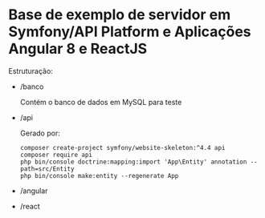 # Base de exemplo de servidor em Symfony/API Platform e Aplicações Angular 8 e ReactJS

Estruturação:

* /banco

  Contém o banco de dados em MySQL para teste

* /api

  Gerado por:

  ```shell
  composer create-project symfony/website-skeleton:^4.4 api
  composer require api
  php bin/console doctrine:mapping:import 'App\Entity' annotation --path=src/Entity
  php bin/console make:entity --regenerate App
  ```

* /angular

* /react

